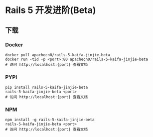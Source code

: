 # Rails 5 开发进阶(Beta)

## 下载

### Docker

```
docker pull apachecn0/rails-5-kaifa-jinjie-beta
docker run -tid -p <port>:80 apachecn0/rails-5-kaifa-jinjie-beta
# 访问 http://localhost:{port} 查看文档
```

### PYPI

```
pip install rails-5-kaifa-jinjie-beta
rails-5-kaifa-jinjie-beta <port>
# 访问 http://localhost:{port} 查看文档
```

### NPM

```
npm install -g rails-5-kaifa-jinjie-beta
rails-5-kaifa-jinjie-beta <port>
# 访问 http://localhost:{port} 查看文档
```